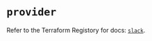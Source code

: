 # `provider`

Refer to the Terraform Registory for docs: [`slack`](https://www.terraform.io/docs/providers/slack).
